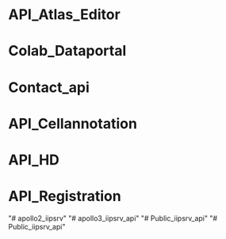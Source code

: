 # API_Atlas_Editor
# Colab_Dataportal
# Contact_api
# API_Cellannotation
# API_HD
# API_Registration
"# apollo2_iipsrv" 
"# apollo3_iipsrv_api" 
"# Public_iipsrv_api" 
"# Public_iipsrv_api" 
